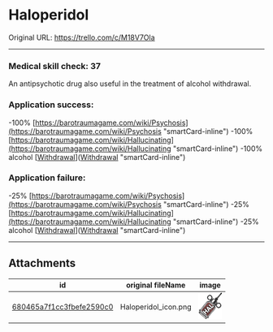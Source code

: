 # Haloperidol

Original URL: https://trello.com/c/M18V7Ola

---

### Medical skill check: 37

An antipsychotic drug also useful in the treatment of alcohol withdrawal.

### Application success:

\-100% [https://barotraumagame.com/wiki/Psychosis](https://barotraumagame.com/wiki/Psychosis "smartCard-inline")
\-100% [https://barotraumagame.com/wiki/Hallucinating](https://barotraumagame.com/wiki/Hallucinating "smartCard-inline")
\-100% alcohol [[Withdrawal](../Head_Brain/Withdrawal.md)]([Withdrawal](../Head_Brain/Withdrawal.md) "smartCard-inline")

### Application failure:

\-25% [https://barotraumagame.com/wiki/Psychosis](https://barotraumagame.com/wiki/Psychosis "smartCard-inline")
\-25% [https://barotraumagame.com/wiki/Hallucinating](https://barotraumagame.com/wiki/Hallucinating "smartCard-inline")
\-25% alcohol [[Withdrawal](../Head_Brain/Withdrawal.md)]([Withdrawal](../Head_Brain/Withdrawal.md) "smartCard-inline")

---

## Attachments

id | original fileName | image
---|---|---
[680465a7f1cc3fbefe2590c0](./Haloperidol%20-%20Attachments/680465a7f1cc3fbefe2590c0.png) | Haloperidol_icon.png | ![Haloperidol_icon.png\|200](./Haloperidol%20-%20Attachments/680465a7f1cc3fbefe2590c0.png)